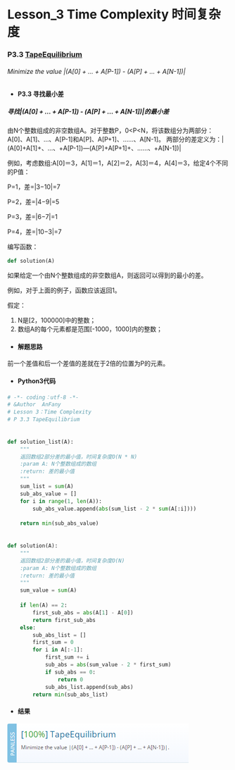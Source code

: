 # Lesson_3 Time Complexity  时间复杂度



### P3.3 [TapeEquilibrium](https://app.codility.com/programmers/lessons/3-time_complexity/tape_equilibrium/) 

###### Minimize the value |(A[0] + ... + A[P-1]) - (A[P] + ... + A[N-1])|


* #### P3.3 寻找最小差


##### 寻找|(A[0] + ... + A[P-1]) - (A[P] + ... + A[N-1])|的最小差

由N个整数组成的非空数组A。对于整数P，0<P<N，将该数组分为两部分：A[0]、A[1]、…、A[P-1]和A[P]、A[P+1]、……、A[N-1]。
两部分的差定义为：|(A[0]+A[1]+、…、+A[P-1])—(A[P]+A[P+1]+、……、+A[N-1])|

例如，考虑数组:A[0]＝3，A[1]＝1，A[2]＝2，A[3]＝4，A[4]＝3，给定4个不同的P值：

P=1，差=|3−10|=7

P=2，差=|4−9|=5

P=3，差=|6−7|=1

P=4，差=|10−3|=7

编写函数：
```python
def solution(A)
```

如果给定一个由N个整数组成的非空数组A，则返回可以得到的最小的差。

例如，对于上面的例子，函数应该返回1。


假定：
  1. N是[2，100000]中的整数；
  2. 数组A的每个元素都是范围[-1000，1000]内的整数；
  



* #### 解题思路

前一个差值和后一个差值的差就在于2倍的位置为P的元素。


* #### Python3代码



```python
# -*- coding：utf-8 -*-
# &Author  AnFany
# Lesson 3：Time Complexity
# P 3.3 TapeEquilibrium


def solution_list(A):
    """
    返回数组2部分差的最小值，时间复杂度O(N * N)
    :param A: N个整数组成的数组
    :return: 差的最小值
    """
    sum_list = sum(A)
    sub_abs_value = []
    for i in range(1, len(A)):
        sub_abs_value.append(abs(sum_list - 2 * sum(A[:i])))

    return min(sub_abs_value)


def solution(A):
    """
    返回数组2部分差的最小值，时间复杂度O(N)
    :param A: N个整数组成的数组
    :return: 差的最小值
    """
    sum_value = sum(A)

    if len(A) == 2:
        first_sub_abs = abs(A[1] - A[0])
        return first_sub_abs
    else:
        sub_abs_list = []
        first_sum = 0
        for i in A[:-1]:
            first_sum += i
            sub_abs = abs(sum_value - 2 * first_sum)
            if sub_abs == 0:
                return 0
            sub_abs_list.append(sub_abs)
        return min(sub_abs_list)

```



* #### 结果




![image](https://github.com/Anfany/Codility-Lessons-By-Python3/blob/master/L3_Time%20Complexity/3.3.png)
